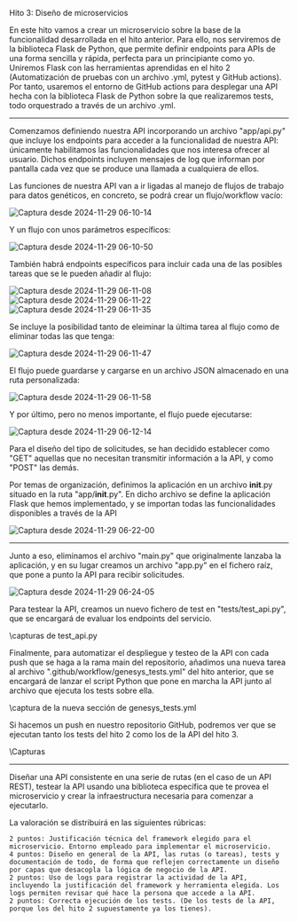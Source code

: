 Hito 3: Diseño de microservicios

En este hito vamos a crear un microservicio sobre la base de la funcionalidad desarrollada en el hito anterior. Para ello, nos serviremos de la biblioteca Flask de Python, que permite definir endpoints para APIs de una forma sencilla y rápida, perfecta para un principiante como yo. Uniremos Flask con las herramientas aprendidas en el hito 2 (Automatización de pruebas con un archivo .yml, pytest y GitHub actions). Por tanto, usaremos el entorno de GitHub actions para desplegar una API hecha con la biblioteca Flask de Python sobre la que realizaremos tests, todo orquestrado a través de un archivo .yml.

-------------------------------------------------------------------------------

Comenzamos definiendo nuestra API incorporando un archivo "app/api.py" que incluye los endpoints para acceder a la funcionalidad de nuestra API: únicamente habilitamos las funcionalidades que nos interesa ofrecer al usuario. Dichos endpoints incluyen mensajes de log que informan por pantalla cada vez que se produce una llamada a cualquiera de ellos.

Las funciones de nuestra API van a ir ligadas al manejo de flujos de trabajo para datos genéticos, en concreto, se podrá crear un flujo/workflow vacío:

![Captura desde 2024-11-29 06-10-14](https://github.com/user-attachments/assets/6dea7ed8-8a74-4b12-a444-b7b6d41b27ca)

Y un flujo con unos parámetros específicos:

![Captura desde 2024-11-29 06-10-50](https://github.com/user-attachments/assets/a63ac0a8-bd23-4c6b-af51-afc87c2d979d)

También habrá endpoints específicos para incluir cada una de las posibles tareas que se le pueden añadir al flujo:

![Captura desde 2024-11-29 06-11-08](https://github.com/user-attachments/assets/3d500638-08be-407f-9faf-8ae91f0bd77b)
![Captura desde 2024-11-29 06-11-22](https://github.com/user-attachments/assets/612c5e12-cb2f-453f-bb83-269d950145d9)
![Captura desde 2024-11-29 06-11-35](https://github.com/user-attachments/assets/635e0b87-83f5-4eae-bc45-19e1b975720b)

Se incluye la posibilidad tanto de eleiminar la última tarea al flujo como de eliminar todas las que tenga:

![Captura desde 2024-11-29 06-11-47](https://github.com/user-attachments/assets/dc4277ff-086b-4427-ac44-35c20acae4ad)

El flujo puede guardarse y cargarse en un archivo JSON almacenado en una ruta personalizada:

![Captura desde 2024-11-29 06-11-58](https://github.com/user-attachments/assets/a2d82dab-0d36-432b-b002-a40742d857ad)

Y por último, pero no menos importante, el flujo puede ejecutarse:

![Captura desde 2024-11-29 06-12-14](https://github.com/user-attachments/assets/87ae6c86-f4f1-4f3a-beaa-c357b516755b)

Para el diseño del tipo de solicitudes, se han decidido establecer como "GET" aquellas que no necesitan transmitir información a la API, y como "POST" las demás.

Por temas de organización, definimos la aplicación en un archivo __init__.py situado en la ruta "app/__init__.py". En dicho archivo se define la aplicación Flask que hemos implementado, y se importan todas las funcionalidades disponibles a través de la API

![Captura desde 2024-11-29 06-22-00](https://github.com/user-attachments/assets/ae2afb45-b8dd-4c44-89bb-d5eeba3d1cf0)

-------------------------------------------------------------------------------

Junto a eso, eliminamos el archivo "main.py" que originalmente lanzaba la aplicación, y en su lugar creamos un archivo "app.py" en el fichero raíz, que pone a punto la API para recibir solicitudes.

![Captura desde 2024-11-29 06-24-05](https://github.com/user-attachments/assets/c42d59ff-f64a-4b71-90de-bd3f78271283)

Para testear la API, creamos un nuevo fichero de test en "tests/test_api.py", que se encargará de evaluar los endpoints del servicio.

\capturas de test_api.py

Finalmente, para automatizar el despliegue y testeo de la API con cada push que se haga a la rama main del repositorio, añadimos una nueva tarea al archivo ".github/workflow/genesys_tests.yml" del hito anterior, que se encargará de lanzar el script Python que pone en marcha la API junto al archivo que ejecuta los tests sobre ella.

\captura de la nueva sección de genesys_tests.yml

Si hacemos un push en nuestro repositorio GitHub, podremos ver que se ejecutan tanto los tests del hito 2 como los de la API del hito 3.

\Capturas

-------------------------------------------------------------------------------

Diseñar una API consistente en una serie de rutas (en el caso de un API REST), testear la API usando una biblioteca específica que te provea el microservicio y crear la infraestructura necesaria para comenzar a ejecutarlo.

La valoración se distribuirá en las siguientes rúbricas:

    2 puntos: Justificación técnica del framework elegido para el microservicio. Entorno empleado para implementar el microservicio.
    4 puntos: Diseño en general de la API, las rutas (o tareas), tests y documentación de todo, de forma que reflejen correctamente un diseño por capas que desacopla la lógica de negocio de la API.
    2 puntos: Uso de logs para registrar la actividad de la API, incluyendo la justificación del framework y herramienta elegida. Los logs permiten revisar qué hace la persona que accede a la API.
    2 puntos: Correcta ejecución de los tests. (De los tests de la API, porque los del hito 2 supuestamente ya los tienes).
